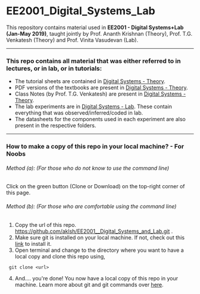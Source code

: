 # EE2001_Digital_Systems_Lab

This repository contains material used in <b>EE2001 - Digital Systems+Lab (Jan-May 2019)</b>, taught jointly by Prof. Ananth Krishnan (Theory), Prof. T.G. Venkatesh (Theory) and Prof. Vinita Vasudevan (Lab).

---

### This repo contains all material that was either referred to in lectures, or in lab, or in tutorials:
  * The tutorial sheets are contained in [Digital Systems - Theory](https://github.com/aklsh/EE2001__Digital_Systems_and_Lab/tree/master/Digital%20Systems%20-%20Theory).
  * PDF versions of the textbooks are present in [Digital Systems - Theory](https://github.com/aklsh/EE2001__Digital_Systems_and_Lab/tree/master/Digital%20Systems%20-%20Theory/Books).
  * Class Notes (by Prof. T.G. Venkatesh) are present in [Digital Systems - Theory](https://github.com/aklsh/EE2001__Digital_Systems_and_Lab/tree/master/Digital%20Systems%20-%20Theory).
  * The lab experiments are in [Digital Systems - Lab](https://github.com/aklsh/EE2001__Digital_Systems_and_Lab/tree/master/Digital%20Systems%20-%20Lab). These contain everything that was observed/inferred/coded in lab. 
  * The datasheets for the components used in each experiment are also present in the respective folders.
  
---
### How to make a copy of this repo in your local machine? - For Noobs

   ###### Method (a): (For those who do not know to use the command line)
   Click on the green button (Clone or Download) on the top-right corner of this page.
   ###### Method (b): (For those who are comfortable using the command line)
   1. Copy the url of this repo. https://github.com/aklsh/EE2001__Digital_Systems_and_Lab.git .
   2. Make sure git is installed on your local machine. If not, check out this [link](https://git-scm.com/downloads) to install it.
   3. Open terminal and change to the directory where you want to have a local copy and clone this repo using,   
   ~~~ 
    git clone <url>
   ~~~
   4. And.... you're done! You now have a local copy of this repo in your machine. Learn more about git and git commands over [here](https://try.github.io/).
